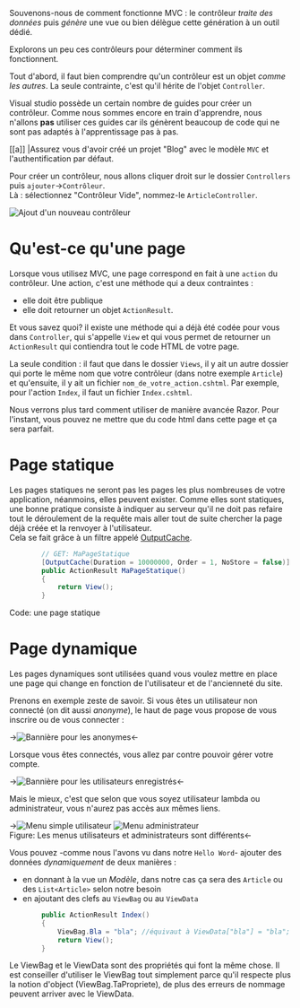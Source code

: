 Souvenons-nous de comment fonctionne MVC : le contrôleur *traite des données* puis *génère* une vue ou bien délègue cette génération à un outil dédié.

Explorons un peu ces contrôleurs pour déterminer comment ils fonctionnent.

Tout d'abord, il faut bien comprendre qu'un contrôleur est un objet *comme les autres*. La seule contrainte, c'est qu'il hérite de l'objet `Controller`.

Visual studio possède un certain nombre de guides pour créer un contrôleur. Comme nous sommes encore en train d'apprendre, nous n'allons **pas** utiliser ces guides car ils génèrent beaucoup de code qui ne sont pas adaptés à l'apprentissage pas à pas.

[[a]]
|Assurez vous d'avoir créé un projet "Blog" avec le modèle `MVC` et l'authentification par défaut.

Pour créer un contrôleur, nous allons cliquer droit sur le dossier `Controllers` puis `ajouter`->`Contrôleur`.  
Là : sélectionnez "Contrôleur Vide", nommez-le `ArticleController`.

![Ajout d'un nouveau contrôleur](/media/galleries/304/6ade8186-e234-4e09-88b9-914914c5f070.png.960x960_q85.png)

# Qu'est-ce qu'une page

Lorsque vous utilisez MVC, une page correspond en fait à une `action` du contrôleur. Une action, c'est une méthode qui a deux contraintes :

- elle doit être publique
- elle doit retourner un objet `ActionResult`.

Et vous savez quoi? il existe une méthode qui a déjà été codée pour vous dans `Controller`, qui s'appelle `View` et qui vous permet de retourner un `ActionResult` qui contiendra tout le code HTML de votre page.

La seule condition : il faut que dans le dossier `Views`, il y ait un autre dossier qui porte le même nom que votre contrôleur (dans notre exemple `Article`) et qu'ensuite, il y ait un fichier `nom_de_votre_action.cshtml`. Par exemple, pour l'action `Index`, il faut un fichier `Index.cshtml`.

Nous verrons plus tard comment utiliser de manière avancée Razor. Pour l'instant, vous pouvez ne mettre que du code html dans cette page et ça sera parfait.

# Page statique

Les pages statiques ne seront pas les pages les plus nombreuses de votre application, néanmoins, elles peuvent exister. Comme elles sont statiques, une bonne pratique consiste à indiquer au serveur qu'il ne doit pas refaire tout le déroulement de la requête mais aller tout de suite chercher la page déjà créée et la renvoyer à l'utilisateur.  
Cela se fait grâce à un filtre appelé [OutputCache](http://msdn.microsoft.com/fr-fr/library/system.web.mvc.outputcacheattribute%28v=vs.118%29.aspx).

```csharp
        // GET: MaPageStatique
        [OutputCache(Duration = 10000000, Order = 1, NoStore = false)]
        public ActionResult MaPageStatique()
        {
            return View();
        }
```
Code: une page statique

# Page dynamique

Les pages dynamiques sont utilisées quand vous voulez mettre en place une page qui change en fonction de l'utilisateur et de l'ancienneté du site.

Prenons en exemple zeste de savoir. Si vous êtes un utilisateur non connecté (on dit aussi *anonyme*), le haut de page vous propose de vous inscrire ou de vous connecter :

->![Bannière pour les anonymes](/media/galleries/304/06725954-750b-4926-aecf-23f42bebdca7.png.960x960_q85.png)<-

Lorsque vous êtes connectés, vous allez par contre pouvoir gérer votre compte.

->![Bannière pour les utilisateurs enregistrés](/media/galleries/304/8c814d4b-cbe2-40fb-8f05-d3c498020865.png.960x960_q85.png)<-

Mais le mieux, c'est que selon que vous soyez utilisateur lambda ou administrateur, vous n'aurez pas accès aux mêmes liens.

->![Menu simple utilisateur](/media/galleries/304/6f7721d7-b551-40a8-9f86-3d552de5cbdb.png.960x960_q85.png) ![Menu administrateur](/media/galleries/304/317f315d-5edd-4d3c-a5bd-e3321663349f.png.960x960_q85.png)  
Figure: Les menus utilisateurs et administrateurs sont différents<-

Vous pouvez -comme nous l'avons vu dans notre `Hello Word`- ajouter des données *dynamiquement* de deux manières :

- en donnant à la vue un *Modèle*, dans notre cas ça sera des `Article` ou des `List<Article>` selon notre besoin
- en ajoutant des clefs au `ViewBag` ou au `ViewData`
```csharp
        public ActionResult Index()
        {
            ViewBag.Bla = "bla"; //équivaut à ViewData["bla"] = "bla";
            return View();
        }
```
Le ViewBag et le ViewData sont des propriétés qui font la même chose. Il est conseiller d'utiliser le ViewBag tout simplement parce qu'il respecte plus la notion d'object (ViewBag.TaPropriete), de plus des erreurs de nommage peuvent arriver avec le ViewData.